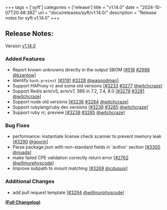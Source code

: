 +++
tags = ['syft']
categories = ['release']
title = "v1.14.0"
date = "2024-10-07T20:48:38Z"
url = "docs/releases/syft/v1.14.0/"
description = "Release notes for syft v1.14.0"
+++

## Release Notes:
Version [v1.14.0](https://github.com/anchore/syft/releases/tag/v1.14.0)

### Added Features

- Report known unknowns directly in the output SBOM [[#518](https://github.com/anchore/syft/issues/518) [#2998](https://github.com/anchore/syft/pull/2998) [@kzantow](https://github.com/kzantow)]
- Identify `bash.preinst` [[#3191](https://github.com/anchore/syft/issues/3191) [#3228](https://github.com/anchore/syft/pull/3228) [@wagoodman](https://github.com/wagoodman)]
- Support HAProxy rc and some old versions [[#3233](https://github.com/anchore/syft/issues/3233) [#3277](https://github.com/anchore/syft/pull/3277) [@witchcraze](https://github.com/witchcraze)]
- Support Redis arm/v5, arm/v7, 386 in 7.2, 7.4, 8.0 [[#3279](https://github.com/anchore/syft/issues/3279) [#3281](https://github.com/anchore/syft/pull/3281) [@witchcraze](https://github.com/witchcraze)]
- Support node old versions [[#3236](https://github.com/anchore/syft/issues/3236) [#3284](https://github.com/anchore/syft/pull/3284) [@witchcraze](https://github.com/witchcraze)]
- Support rubylang/ruby dev versions [[#3239](https://github.com/anchore/syft/issues/3239) [#3285](https://github.com/anchore/syft/pull/3285) [@witchcraze](https://github.com/witchcraze)]
- Support ruby rc, preview [[#3238](https://github.com/anchore/syft/issues/3238) [#3285](https://github.com/anchore/syft/pull/3285) [@witchcraze](https://github.com/witchcraze)]

### Bug Fixes

- performance: instantiate license check scanner to prevent memory leak [[#3290](https://github.com/anchore/syft/pull/3290) [@govrin](https://github.com/govrin)]
- Parse package.json with non-standard fields in 'author' section [[#3300](https://github.com/anchore/syft/pull/3300) [@nuada](https://github.com/nuada)]
- make failed CPE validation correctly return error [[#2762](https://github.com/anchore/syft/pull/2762) [@willmurphyscode](https://github.com/willmurphyscode)]
- Improve subpath to mount matching [[#3269](https://github.com/anchore/syft/pull/3269) [@cdupuis](https://github.com/cdupuis)]

### Additional Changes

- add pull request template [[#3294](https://github.com/anchore/syft/pull/3294) [@willmurphyscode](https://github.com/willmurphyscode)]

**[(Full Changelog)](https://github.com/anchore/syft/compare/v1.13.0...v1.14.0)**
